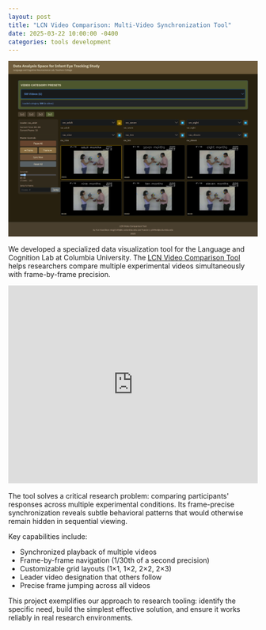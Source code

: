 ```yaml
---
layout: post
title: "LCN Video Comparison: Multi-Video Synchronization Tool"
date: 2025-03-22 10:00:00 -0400
categories: tools development
---
```


![LCN Video Comparison Tool Screenshot](/media/eir-data-visualization.png)

We developed a specialized data visualization tool for the Language and Cognition Lab at Columbia University. The [LCN Video Comparison Tool](https://yurigushiken.github.io/LCN-video-viewer/) helps researchers compare multiple experimental videos simultaneously with frame-by-frame precision.

<iframe width="100%" height="400" src="https://www.youtube.com/embed/LjDz26i2shU" frameborder="0" allow="accelerometer; autoplay; clipboard-write; encrypted-media; gyroscope; picture-in-picture" allowfullscreen></iframe>

The tool solves a critical research problem: comparing participants' responses across multiple experimental conditions. Its frame-precise synchronization reveals subtle behavioral patterns that would otherwise remain hidden in sequential viewing.

Key capabilities include:
- Synchronized playback of multiple videos
- Frame-by-frame navigation (1/30th of a second precision)
- Customizable grid layouts (1×1, 1×2, 2×2, 2×3)
- Leader video designation that others follow
- Precise frame jumping across all videos

This project exemplifies our approach to research tooling: identify the specific need, build the simplest effective solution, and ensure it works reliably in real research environments. 